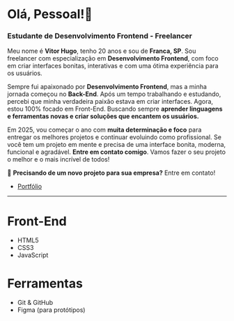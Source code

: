 # Olá, Pessoal!👋

### Estudante de Desenvolvimento Frontend - Freelancer

Meu nome é **Vitor Hugo**, tenho 20 anos e sou de **Franca, SP**. Sou freelancer com especialização em **Desenvolvimento Frontend**, com foco em criar interfaces bonitas, interativas e com uma ótima experiência para os usuários.

Sempre fui apaixonado por **Desenvolvimento Frontend**, mas a minha jornada começou no **Back-End**. Após um tempo trabalhando e estudando, percebi que minha verdadeira paixão estava em criar interfaces. Agora, estou 100% focado em Front-End. Buscando sempre **aprender linguagens e ferramentas novas e criar soluções que encantem os usuários.**

Em 2025, vou começar o ano com **muita determinação e foco** para entregar os melhores projetos e continuar evoluindo como profissional. Se você tem um projeto em mente e precisa de uma interface bonita, moderna, funcional e agradável. 
**Entre em contato comigo**. Vamos fazer o seu projeto o melhor e o mais incrível de todos!

📩 **Precisando de um novo projeto para sua empresa?** Entre em contato!

- [Portfólio](https://meuportfolio.com)

---

# Front-End
- HTML5
- CSS3
- JavaScript

# Ferramentas
- Git & GitHub
- Figma (para protótipos)
